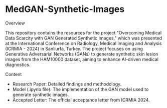 # MedGAN-Synthetic-Images

Overview

This repository contains the resources for the project "Overcoming Medical Data Scarcity with GAN Generated Synthetic Images," which was presented at the International Conference on Radiology, Medical Imaging and Analysis (ICRMIA - 2024) in Sanliurfa, Turkey. The project focuses on using Generative Adversarial Networks (GANs) to generate synthetic skin lesion images from the HAM10000 dataset, aiming to enhance AI-driven medical diagnostics.

Content

* Research Paper: Detailed findings and methodology.
* Model (.ipynb file): The implementation of the GAN model used to generate synthetic images.
* Accepted Letter: The official acceptance letter from ICRMIA 2024.
